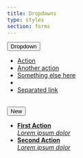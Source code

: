 ```yaml
---
title: Dropdowns
type: styles
section: forms
---
```


<div class="dropdown">
	<button class="btn btn-default dropdown-toggle" type="button" data-toggle="dropdown">
		Dropdown
		<span class="caret"></span>
	</button>
	<ul class="dropdown-menu">
		<li><a href="#">Action</a></li>
		<li><a href="#">Another action</a></li>
		<li><a href="#">Something else here</a></li>
		<li role="separator" class="divider"></li>
		<li><a href="#">Separated link</a></li>
	</ul>
</div>

<br>

<div class="dropdown">
	<button class="btn btn-primary dropdown-toggle" type="button" data-toggle="dropdown">
		New
		<span class="caret"></span>
	</button>
	<ul class="dropdown-menu">
		<li>
			<a href="#">
				<strong>First Action</strong>
				<div class="text-light"><em>Lorem ipsum dolor</em></div>
			</a>
		</li>
		<li>
			<a href="#">
				<strong>Second Action</strong>
				<div class="text-light"><em>Lorem ipsum dolor</em></div>
			</a>
		</li>
	</ul>
</div>